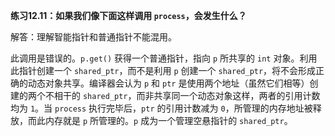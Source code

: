 **练习12.11：如果我们像下面这样调用 `process`，会发生什么？**

解答：理解智能指针和普通指针不能混用。

此调用是错误的。`p.get()` 获得一个普通指针，指向 `p` 所共享的 `int` 对象。利用此指针创建一个 `shared_ptr`，而不是利用 `p` 创建一个 `shared_ptr`，将不会形成正确的动态对象共享。编译器会认为 `p` 和 `ptr` 是使用两个地址（虽然它们相等）创建的两个不相干的 `shared_ptr`，而非共享同一个动态对象这样，两者的引用计数均为 `1`。当 `process` 执行完毕后，`ptr` 的引用计数减为 `0`，所管理的内存地址被释放，而此内存就是 `p` 所管理的。`p` 成为一个管理空悬指针的 `shared_ptr`。
